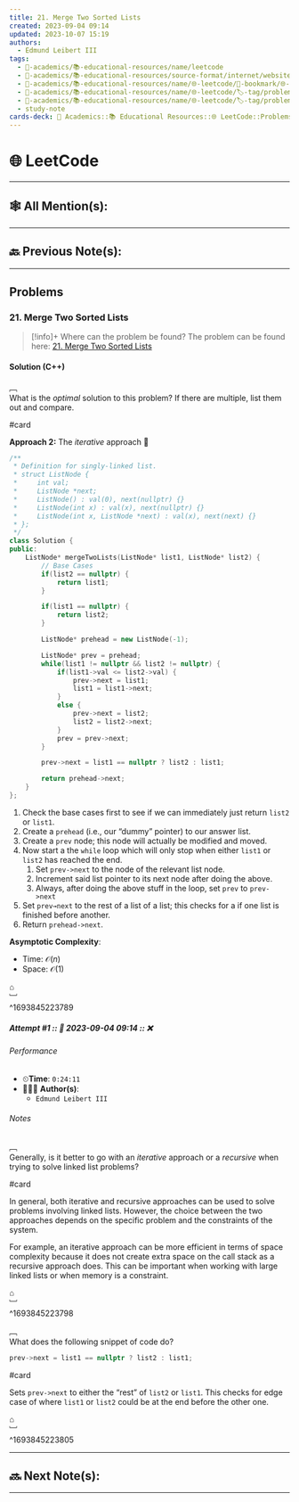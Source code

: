 ```yaml
---
title: 21. Merge Two Sorted Lists
created: 2023-09-04 09:14
updated: 2023-10-07 15:19
authors:
  - Edmund Leibert III
tags:
  - 🔴-academics/📚-educational-resources/name/leetcode
  - 🔴-academics/📚-educational-resources/source-format/internet/website
  - 🔴-academics/📚-educational-resources/name/🌐-leetcode/🔖-bookmark/🌐-leetcode/problems/21-merge-two-sorted-lists
  - 🔴-academics/📚-educational-resources/name/🌐-leetcode/🏷️-tag/problem/tag/topic/linked-list
  - 🔴-academics/📚-educational-resources/name/🌐-leetcode/🏷️-tag/problem/tag/topic/recursion
  - study-note
cards-deck: 🔴 Academics::📚 Educational Resources::🌐 LeetCode::Problems::21. Merge Two Sorted Lists
---
```


#  🌐 LeetCode

---

## 🕸️ All Mention(s): 

---

## 🔙 Previous Note(s):

---

##  Problems

### 21. Merge Two Sorted Lists

> [!info]+ Where can the problem be found?
> The problem can be found here: [21. Merge Two Sorted Lists](https://leetcode.com/problems/merge-two-sorted-lists/description/)

#### Solution (C++)

﹇<br>
What is the _optimal_ solution to this problem? If there are multiple, list them out and compare.

#card 

**Approach 2:** The _iterative_ approach 🌟

```cpp
/**
 * Definition for singly-linked list.
 * struct ListNode {
 *     int val;
 *     ListNode *next;
 *     ListNode() : val(0), next(nullptr) {}
 *     ListNode(int x) : val(x), next(nullptr) {}
 *     ListNode(int x, ListNode *next) : val(x), next(next) {}
 * };
 */
class Solution {
public:
    ListNode* mergeTwoLists(ListNode* list1, ListNode* list2) {
        // Base Cases
        if(list2 == nullptr) {
            return list1;
        }

        if(list1 == nullptr) {
            return list2;
        }

        ListNode* prehead = new ListNode(-1);

        ListNode* prev = prehead;
        while(list1 != nullptr && list2 != nullptr) {
            if(list1->val <= list2->val) {
                prev->next = list1;
                list1 = list1->next;
            }
            else {
                prev->next = list2;
                list2 = list2->next;
            }
            prev = prev->next;
        }

        prev->next = list1 == nullptr ? list2 : list1;

        return prehead->next;
    }
};
```

1. Check the base cases first to see if we can immediately just return `list2` or `list1`.
2. Create a `prehead` (i.e., our “dummy” pointer) to our answer list.
3. Create a `prev` node; this node will actually be modified and moved.
4. Now start a the `while` loop which will only stop when either `list1` or `list2` has reached the end. 
	1. Set `prev->next` to the node of the relevant list node.
	2. Increment said list pointer to its next node after doing the above.
	3. Always, after doing the above stuff in the loop, set `prev` to `prev->next`
5. Set `prev→next` to the rest of a list of a list; this checks for a if one list is finished before another.
6. Return `prehead->next`.

**Asymptotic Complexity**:
- Time: $\mathcal{O}(n)$
- Space: $\mathcal{O}(1)$
 
⌂
<br>﹈<br>^1693845223789


##### Attempt #1 :: 📆 2023-09-04 09:14 :: ❌

###### Performance

- ⏲**Time**: `0:24:11`
- 🧔🏽‍♂️ **Author(s)**: 
	- `Edmund Leibert III`

###### Notes

﹇<br>
Generally, is it better to go with an _iterative_ approach or a _recursive_ when trying to solve linked list problems?

#card 

In general, both iterative and recursive approaches can be used to solve problems involving linked lists. However, the choice between the two approaches depends on the specific problem and the constraints of the system.

For example, an iterative approach can be more efficient in terms of space complexity because it does not create extra space on the call stack as a recursive approach does. This can be important when working with large linked lists or when memory is a constraint.

⌂
<br>﹈<br>^1693845223798


﹇<br>
What does the following snippet of code do?

```cpp
prev->next = list1 == nullptr ? list2 : list1;
```

#card 

Sets `prev->next` to either the “rest” of `list2` or `list1`. This checks for edge case of where `list1` or `list2` could be at the end before the other one.

⌂
<br>﹈<br>^1693845223805


---

## 🔜 Next Note(s):

---
